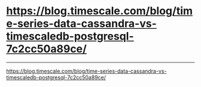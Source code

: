 # https://blog.timescale.com/blog/time-series-data-cassandra-vs-timescaledb-postgresql-7c2cc50a89ce/



---

<https://blog.timescale.com/blog/time-series-data-cassandra-vs-timescaledb-postgresql-7c2cc50a89ce/>



